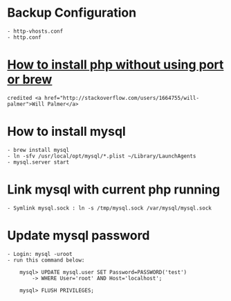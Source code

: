 # Backup Configuration
	- http-vhosts.conf
	- http.conf

# <a href="http://stackoverflow.com/questions/14595841/installing-mcrypt-extension-for-php-on-osx-mountain-lion/21803286?sgp=2#21803286"> How to install php without using port or brew</a>
	credited <a href="http://stackoverflow.com/users/1664755/will-palmer">Will Palmer</a>

# How to install mysql
	- brew install mysql
	- ln -sfv /usr/local/opt/mysql/*.plist ~/Library/LaunchAgents
	- mysql.server start

# Link mysql with current php running

	- Symlink mysql.sock : ln -s /tmp/mysql.sock /var/mysql/mysql.sock

# Update mysql password
	- Login: mysql -uroot
	- run this command below:

		mysql> UPDATE mysql.user SET Password=PASSWORD('test')
	    	-> WHERE User='root' AND Host='localhost';

		mysql> FLUSH PRIVILEGES;
